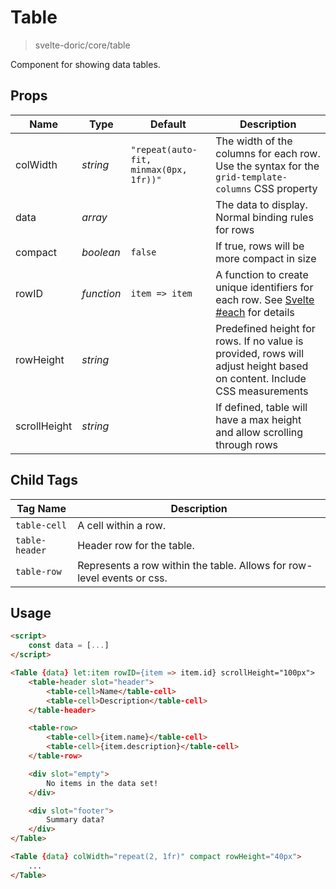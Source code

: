 # Table
> svelte-doric/core/table

Component for showing data tables.

## Props
| Name | Type | Default | Description |
| --- | --- | --- | --- |
| colWidth | _string_ | `"repeat(auto-fit, minmax(0px, 1fr))"` | The width of the columns for each row. Use the syntax for the `grid-template-columns` CSS property
| data | _array_ | | The data to display. Normal binding rules for rows
| compact | _boolean_ | `false` | If true, rows will be more compact in size
| rowID | _function_ | `item => item` | A function to create unique identifiers for each row. See [Svelte #each](https://svelte.dev/docs#each) for details
| rowHeight | _string_ | | Predefined height for rows. If no value is provided, rows will adjust height based on content. Include CSS measurements
| scrollHeight | _string_ | | If defined, table will have a max height and allow scrolling through rows

## Child Tags
| Tag Name | Description |
| --- | --- |
| `table-cell` | A cell within a row.
| `table-header` | Header row for the table.
| `table-row` | Represents a row within the table. Allows for row-level events or css.

## Usage
```html
<script>
    const data = [...]
</script>

<Table {data} let:item rowID={item => item.id} scrollHeight="100px">
    <table-header slot="header">
        <table-cell>Name</table-cell>
        <table-cell>Description</table-cell>
    </table-header>

    <table-row>
        <table-cell>{item.name}</table-cell>
        <table-cell>{item.description}</table-cell>
    </table-row>

    <div slot="empty">
        No items in the data set!
    </div>

    <div slot="footer">
        Summary data?
    </div>
</Table>

<Table {data} colWidth="repeat(2, 1fr)" compact rowHeight="40px">
    ...
</Table>
```
